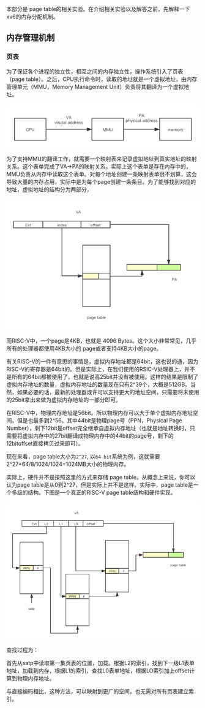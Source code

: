 

本部分是 page table的相关实验。在介绍相关实验以及解答之前，先解释一下xv6的内存分配机制。

## 内存管理机制

### 页表
为了保证各个进程的独立性，相互之间的内存独立性，操作系统引入了页表（page table）。之后，CPU执行命令时，读取的地址就是一个虚拟地址，由内存管理单元（MMU，Memory Management Unit）负责将其翻译为一个虚拟地址。

![](/images/mit6s081/mmu.png)

为了支持MMU的翻译工作，就需要一个映射表来记录虚拟地址到真实地址的映射关系。这个表单完成了VA->PA的映射关系。实际上这个表单是存在内存中的，MMU负责从内存中读取这个表单。对每个地址创建一条映射表单很不划算，这会导致大量的内存占用，实际中是为每个page创建一条条目。为了能够找到对应的地址，虚拟地址的结构分为两部分，

![](/images/mit6s081/va-pa.png)

而RISC-V中，一个page是4KB，也就是 4096 Bytes。这个大小非常常见，几乎所有的处理器都使用4KB大小的 page或者支持4KB大小的page。

有关RISC-V的一件有意思的事情是，虚拟内存地址都是64bit，这也说的通，因为RISC-V的寄存器是64bit的。但是实际上，在我们使用的RSIC-V处理器上，并不是所有的64bit都被使用了，也就是说高25bit并没有被使用。这样的结果是限制了虚拟内存地址的数量，虚拟内存地址的数量现在只有2^39个，大概是512GB。当然，如果必要的话，最新的处理器或许可以支持更大的地址空间，只需要将未使用的25bit拿出来做为虚拟内存地址的一部分即可。

在RISC-V中，物理内存地址是56bit。所以物理内存可以大于单个虚拟内存地址空间，但是也最多到2^56。其中44bit是物理page号（PPN，Physical Page Number），剩下12bit是offset完全继承自虚拟内存地址（也就是地址转换时，只需要将虚拟内存中的27bit翻译成物理内存中的44bit的page号，剩下的12bitoffset直接拷贝过来即可）。


现在来看，page table大小为`2^27`, 以`64 bit`系统为例，这就需要 2^27*64/8/1024/1024=1024MB大小的物理内存。

实际上，硬件并不是按照这里的方式来存储 page table。从概念上来说，你可以认为page table是从0到2^27，但是实际上并不是这样。实际中，page table是一个多级的结构。下图是一个真正的RISC-V page table结构和硬件实现。

![](/images/mit6s081/multi-page.png)

查找过程为：

首先从satp中读取第一集页表的位置，加载。根据L2的索引，找到下一级L1表单地址，加载到内存，根据L1的索引，查找L0表单地址，根据LO索引加上offset计算到物理内存地址。

与直接编码相比，这种方法，可以映射到更广的空间，也无需对所有页表建立索引。

